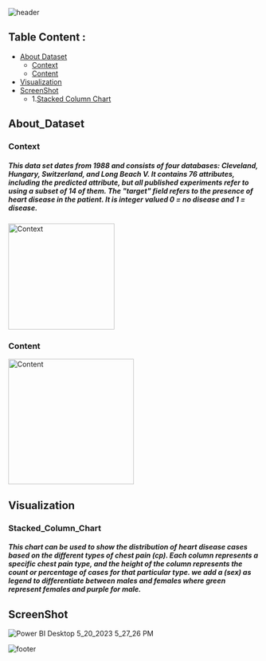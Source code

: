
 ![header](https://capsule-render.vercel.app/api?type=waving&color=F4DDDD&height=300&section=header&text=Heart%20Disease&descAlignY=51&descAlign=62)

 ## Table Content :
   - [About Dataset](#About_Dataset)
      - [Context](#Context)
      - [Content](#Content)
   - [Visualization](#Visualization)
   - [ScreenShot](#ScreenShot)
      - 1.[Stacked Column Chart](#Stacked_Column_Chart)


## About_Dataset
### Context
##### This data set dates from 1988 and consists of four databases: Cleveland, Hungary, Switzerland, and Long Beach V. It contains 76 attributes, including the predicted attribute, but all published experiments refer to using a subset of 14 of them. The "target" field refers to the presence of heart disease in the patient. It is integer valued 0 = no disease and 1 = disease.

<img width="213" alt="Context" src="https://github.com/FatimaALzahrani/Data-Visualization-Project/assets/107775566/d1d2346c-e9da-48e6-9df4-6f6321d3e63c">


### Content
<img width="252" alt="Content" src="https://github.com/FatimaALzahrani/Data-Visualization-Project/assets/107775566/1c5cd98e-b367-4a10-967a-6a81910817c3">

## Visualization
 ### Stacked_Column_Chart
##### This chart can be used to show the distribution of heart disease cases based on the different types of chest pain (cp). Each column represents a specific chest pain type, and the height of the column represents the count or percentage of cases for that particular type. we add a (sex) as legend to differentiate between males and females where  green represent females and purple for male.

## ScreenShot
<img  alt="Power BI Desktop 5_20_2023 5_27_26 PM" src="https://github.com/FatimaALzahrani/Data-Visualization-Project/assets/107775566/8bc7e590-1bde-48fb-aee5-215c8a6c0001">


![footer](https://capsule-render.vercel.app/api?type=wave&color=auto&height=200&section=footer&fontSize=90)

